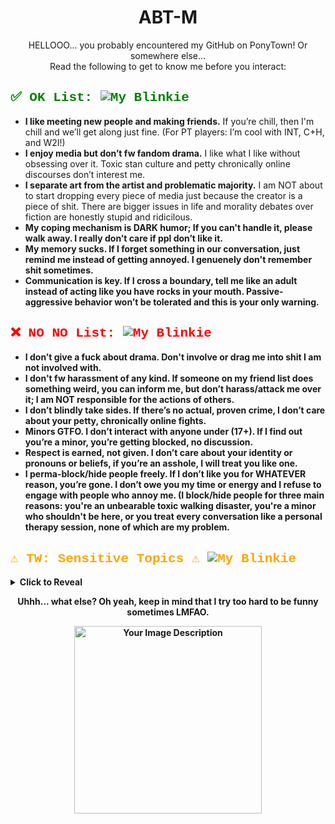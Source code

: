 <div align="center">
  <h1>ABT-M</h1>
  <p>HELLOOO... you probably encountered my GitHub on PonyTown! Or somewhere else...<br>
  Read the following to get to know me before you interact:</p>
</div>

<div align="left">
  <h2 style="color: green; font-family: 'Courier New', Courier, monospace;">✅ OK List: <img src="https://i.imgur.com/Z3TrtGJ.gif" alt="My Blinkie"></h2>
  <ul>
    <li><strong>I like meeting new people and making friends.</strong> If you’re chill, then I'm chill and we’ll get along just fine. (For PT players: I’m cool with INT, C+H, and W2I!)</li>
    <li><strong>I enjoy media but don’t fw fandom drama.</strong> I like what I like without obsessing over it. Toxic stan culture and petty chronically online discourses don’t interest me.</li>
    <li><strong>I separate art from the artist and problematic majority.</strong> I am NOT about to start dropping every piece of media just because the creator is a piece of shit. There are bigger issues in life and morality debates over fiction are honestly stupid and ridicilous.</li>
    <li><strong>My coping mechanism is DARK humor; If you can't handle it, please walk away. I really don’t care if ppl don’t like it.</li>
    <li><strong>My memory sucks.</strong> If I forget something in our conversation, just remind me instead of getting annoyed. I genuenely don't remember shit sometimes.</li>
    <li><strong>Communication is key.</strong> If I cross a boundary, tell me like an adult instead of acting like you have rocks in your mouth. Passive-aggressive behavior won’t be tolerated and this is your only warning.</li>
  </ul>
</div>

<div align="left">
  <h2 style="color: red; font-family: 'Courier New', Courier, monospace;">❌ NO NO List: <img src="https://blinkies.cafe/b/display/0106-vicioussmiley.gif" alt="My Blinkie"> </h2>

  <ul>
    <li><strong>I don’t give a fuck about drama.</strong> Don't involve or drag me into shit I am not involved with.</li>
    <li><strong>I don't fw harassment of any kind.</strong> If someone on my friend list does something weird, you can inform me, but don’t harass/attack me over it; I am NOT responsible for the actions of others.</li>
    <li><strong>I don’t blindly take sides.</strong> If there’s no actual, proven crime, I don’t care about your petty, chronically online fights.</li>
    <li><strong>Minors GTFO.</strong> I don’t interact with anyone under (17+). If I find out you’re a minor, you’re getting blocked, no discussion.</li>
    <li><strong>Respect is earned, not given.</strong> I don’t care about your identity or pronouns or beliefs, if you’re an asshole, I will treat you like one.</li>
    <li><strong>I perma-block/hide people freely.</strong> If I don’t like you for WHATEVER reason, you’re gone. I don’t owe you my time or energy and I refuse to engage with people who annoy me. (I block/hide people for three main reasons: you're an unbearable toxic walking disaster, you're a minor who shouldn't be here, or you treat every conversation like a personal therapy session, none of which are my problem.</li>
  </ul>
</div>

<div align="left">
  <h2 style="color: orange; font-family: 'Courier New', Courier, monospace;">⚠️ TW: Sensitive Topics ⚠ <img src="https://i.imgur.com/M4jLcor.gif" alt="My Blinkie">
</h2>
  <details>
    <summary>Click to Reveal</summary>
    <ul>
      <li><strong>I’m neurodivergent</strong> (+CPTSD, GAD, Agoraphobia). I’m guarded at first but will open up if I trust you over time.</li>
      <li><strong>I have severe trauma</strong> (SA, SH, stalking, emotional and pedophile-related abuse). I’m fine with dark humor, but don’t make pointed jokes unless we’re close.</li>
      <li><strong>I don’t want any pity or sympathy—just awareness. I'm adding this section ONLY for the sake of letting people know what they're dealing with. I’ve had people argue with me about these topics like they know better, despite never living through them. Don’t act like you have the "moral high ground" over my own experiences. Seriously, <strong>don't</strong> be that idiot.</li>
      <li><strong>I am NOT American.</strong> I am Slavic (Bulgarian, Eastern European), and I do NOT care about American culture, social norms, or politics. If you think everyone should conform/courtesy to your standards, DNI.</li>
      <li><strong>I’m a LaVeyan Satanist.</strong> I don’t believe in God, the Bible, or Christianity. If that bothers you, walk away.</li>
      <li><strong>If you’re overly sensitive or easily triggered, don’t interact.</strong> I’m blunt, opinionated, and unfiltered. So if that’s a problem, don’t engage. Just DNI.</li>
    </ul>
  </details>
</div>

<div align="center">
  <p><strong>Uhhh... what else? Oh yeah, keep in mind that I try too hard to be funny sometimes LMFAO.</strong></p>
  <img src="https://i.imgur.com/63uaJvl.png" alt="Your Image Description" width="300">
</div>
